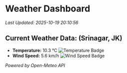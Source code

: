 
# Weather Dashboard

_Last Updated: 2025-10-19 20:10:56_

## Current Weather Data: (Srinagar, JK)
- **Temperature:** 10.3 °C ![Temperature Badge](https://img.shields.io/badge/Temperature-Low%20Temp-blue)
- **Wind Speed:** 5.6 km/h ![Wind Speed Badge](https://img.shields.io/badge/Wind%20Speed-Light%20Wind-blue)

*Powered by Open-Meteo API*
